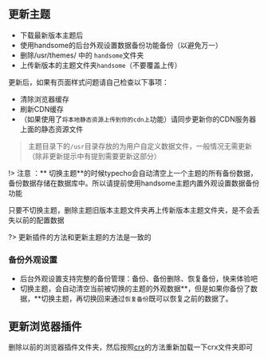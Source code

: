 ## 更新主题

* 下载最新版本主题后
* 使用handsome的后台外观设置数据备份功能备份（以避免万一）
* 删除/usr/themes/ 中的 `handsome`文件夹
* 上传新版本的主题文件夹`handsome`（不要覆盖上传）


更新后，如果有页面样式问题请自己检查以下事项：
* 清除浏览器缓存
* 刷新CDN缓存
* （如果使用了`将本地静态资源上传到你的cdn上`功能）请同步更新你的CDN服务器上面的静态资源文件

> 主题目录下的`/usr`目录存放的为用户自定义数据文件，一般情况无需更新（除非更新提示中有提到需要更新这部分）</p>

!> 注意 ：** 切换主题**的时候typecho会自动清空上一个主题的所有备份数据，备份数据存储在数据库中。所以请提前使用handsome主题内置外观设置数据备份功能

只要不切换主题，删除主题旧版本主题文件夹再上传新版本主题文件夹，是不会丢失以前的配置数据


?> 更新插件的方法和更新主题的方法是一致的

### 备份外观设置

* 后台外观设置支持完整的备份管理：备份、备份删除、恢复备份，快来体验吧
* 切换主题，会自动清空当前被切换的主题的外观数据**，但是如果你备份了数据，**切换主题，再切换回来通过`恢复备份`既可以恢复之前的数据了。



## 更新浏览器插件

删除以前的浏览器插件文件夹，然后按照[crx](/crx)的方法重新加载一下crx文件夹即可



